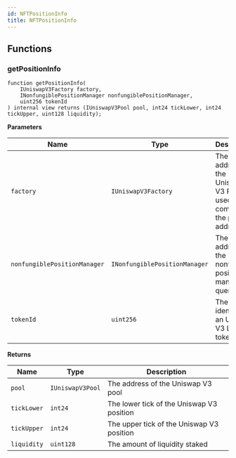 ```yaml
---
id: NFTPositionInfo
title: NFTPositionInfo
---
```



## Functions
### getPositionInfo


```solidity
function getPositionInfo(
    IUniswapV3Factory factory,
    INonfungiblePositionManager nonfungiblePositionManager,
    uint256 tokenId
) internal view returns (IUniswapV3Pool pool, int24 tickLower, int24 tickUpper, uint128 liquidity);
```
**Parameters**

|Name|Type|Description|
|----|----|-----------|
|`factory`|`IUniswapV3Factory`|The address of the Uniswap V3 Factory used in computing the pool address|
|`nonfungiblePositionManager`|`INonfungiblePositionManager`|The address of the nonfungible position manager to query|
|`tokenId`|`uint256`|The unique identifier of an Uniswap V3 LP token|

**Returns**

|Name|Type|Description|
|----|----|-----------|
|`pool`|`IUniswapV3Pool`|The address of the Uniswap V3 pool|
|`tickLower`|`int24`|The lower tick of the Uniswap V3 position|
|`tickUpper`|`int24`|The upper tick of the Uniswap V3 position|
|`liquidity`|`uint128`|The amount of liquidity staked|


